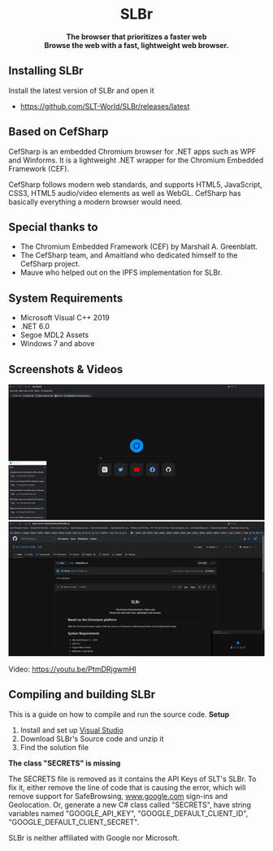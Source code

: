 <div align="center">
  
  # SLBr
  
  **The browser that prioritizes a faster web**<br/>
  **Browse the web with a fast, lightweight web browser.**
</div>

## Installing SLBr
Install the latest version of SLBr and open it
- https://github.com/SLT-World/SLBr/releases/latest

## Based on CefSharp
CefSharp is an embedded Chromium browser for .NET apps such as WPF and Winforms. It is a lightweight .NET wrapper for the Chromium Embedded Framework (CEF).

CefSharp follows modern web standards, and supports HTML5, JavaScript, CSS3, HTML5 audio/video elements as well as WebGL. CefSharp has basically everything a modern browser would need.

## Special thanks to
- The Chromium Embedded Framework (CEF) by Marshall A. Greenblatt.
- The CefSharp team, and Amaitland who dedicated himself to the CefSharp project.
- Mauve who helped out on the IPFS implementation for SLBr.

## System Requirements
- Microsoft Visual C++ 2019
- .NET 6.0
- Segoe MDL2 Assets
- Windows 7 and above

## Screenshots & Videos
![SLBr Dark Mode screenshot](https://github.com/SLT-World/SLBr/blob/main/SLBr/SLBr/Images/New%20Dark%20Mode.png)
![SLBr Youtube Popout](https://github.com/SLT-World/SLBr/blob/main/SLBr/SLBr/Images/Screenshot%20Youtube%20Popout.png)

Video: https://youtu.be/PtmDRjgwmHI

## Compiling and building SLBr
This is a guide on how to compile and run the source code.
**Setup**

1. Install and set up [Visual Studio](https://visualstudio.microsoft.com/vs/)
2. Download SLBr's Source code and unzip it
3. Find the solution file

**The class "SECRETS" is missing**

The SECRETS file is removed as it contains the API Keys of SLT's SLBr. To fix it, either remove the line of code that is causing the error, which will remove support for SafeBrowsing, www.google.com sign-ins and Geolocation. Or, generate a new C# class called "SECRETS", have string variables named "GOOGLE_API_KEY", "GOOGLE_DEFAULT_CLIENT_ID", "GOOGLE_DEFAULT_CLIENT_SECRET".

SLBr is neither affiliated with Google nor Microsoft.

